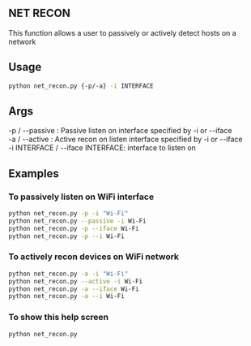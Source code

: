 ## NET RECON

This function allows a user to passively or actively detect hosts on a network

## Usage

```bash
python net_recon.py {-p/-a} -i INTERFACE
```

## Args

-p / --passive : Passive listen on interface specified by -i or --iface  
-a / --active : Active recon on listen interface specified by -i or --iface  
-i INTERFACE / --iface INTERFACE: interface to listen on

## Examples

### To passively listen on WiFi interface

```bash
python net_recon.py -p -i "Wi-Fi"
python net_recon.py --passive -i Wi-Fi
python net_recon.py -p --iface Wi-Fi
python net_recon.py -p --i Wi-Fi
```

### To actively recon devices on WiFi network

```bash
python net_recon.py -a -i "Wi-Fi"
python net_recon.py --active -i Wi-Fi
python net_recon.py -a --iface Wi-Fi
python net_recon.py -a --i Wi-Fi
```

### To show this help screen

```bash
python net_recon.py
```
